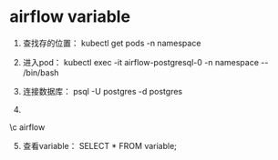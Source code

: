 # airflow variable
1. 查找存的位置：
kubectl get pods -n namespace

2. 进入pod：
kubectl exec -it airflow-postgresql-0 -n namespace -- /bin/bash

3. 连接数据库： psql -U postgres -d postgres
4. 
\c airflow

5. 查看variable：
SELECT * FROM variable;


